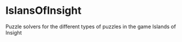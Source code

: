 # IslansOfInsight
 Puzzle solvers for the different types of puzzles in the game Islands of Insight
